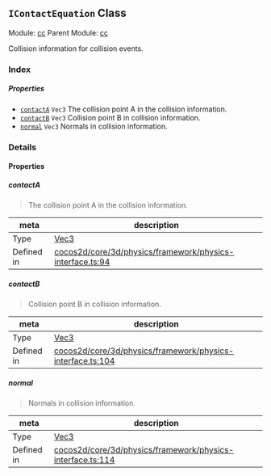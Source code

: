 ## `IContactEquation` Class



Module: [cc](../modules/cc.md)
Parent Module: [cc](../modules/cc.md)


Collision information for collision events.



### Index

##### Properties

  - [`contactA`](#contacta) `Vec3` The collision point A in the collision information.
  - [`contactB`](#contactb) `Vec3` Collision point B in collision information.
  - [`normal`](#normal) `Vec3` Normals in collision information.





### Details


#### Properties


##### contactA

> The collision point A in the collision information.

| meta | description |
|------|-------------|
| Type | <a href="../classes/Vec3.html" class="crosslink">Vec3</a> |
| Defined in | [cocos2d/core/3d/physics/framework/physics-interface.ts:94](https://github.com/cocos-creator/engine/blob/efe6330ab64803299d3b7fecde039ffed2d9e696/cocos2d/core/3d/physics/framework/physics-interface.ts#L94) |



##### contactB

> Collision point B in collision information.

| meta | description |
|------|-------------|
| Type | <a href="../classes/Vec3.html" class="crosslink">Vec3</a> |
| Defined in | [cocos2d/core/3d/physics/framework/physics-interface.ts:104](https://github.com/cocos-creator/engine/blob/efe6330ab64803299d3b7fecde039ffed2d9e696/cocos2d/core/3d/physics/framework/physics-interface.ts#L104) |



##### normal

> Normals in collision information.

| meta | description |
|------|-------------|
| Type | <a href="../classes/Vec3.html" class="crosslink">Vec3</a> |
| Defined in | [cocos2d/core/3d/physics/framework/physics-interface.ts:114](https://github.com/cocos-creator/engine/blob/efe6330ab64803299d3b7fecde039ffed2d9e696/cocos2d/core/3d/physics/framework/physics-interface.ts#L114) |






